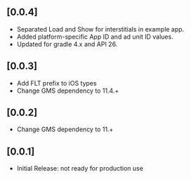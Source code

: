 ## [0.0.4]

* Separated Load and Show for interstitials in example app.
* Added platform-specific App ID and ad unit ID values.
* Updated for gradle 4.x and API 26.

## [0.0.3]

* Add FLT prefix to iOS types
* Change GMS dependency to 11.4.+

## [0.0.2]

* Change GMS dependency to 11.+

## [0.0.1]

* Initial Release: not ready for production use
